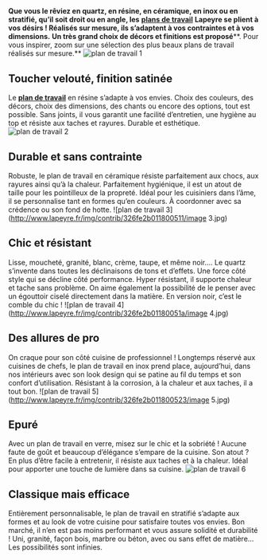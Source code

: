 ##
**Que vous le rêviez en quartz, en résine, en céramique, en inox ou en stratifié, qu’il soit droit ou en angle, les** **[plans de travail](/plans-travail-CCN0091)** **Lapeyre se plient à vos désirs ! Réalisés sur mesure, ils s’adaptent à vos contraintes et à vos dimensions.** **Un très grand choix de décors et finitions est proposé****. Pour vous inspirer, zoom sur une sélection des plus beaux plans de travail réalisés sur mesure.**
![plan de travail 1](http://www.lapeyre.fr/img/contrib/326fe2b0118004ff/201618494.jpg)
##  Toucher velouté, finition satinée
Le **[plan de travail](/plans-travail-CCN0091)** en résine s’adapte à vos envies. Choix des couleurs, des décors, choix des dimensions, des chants ou encore des options, tout est possible. Sans joints, il vous garantit une facilité d’entretien, une hygiène au top et résiste aux taches et rayures. Durable et esthétique.
![plan de travail 2](http://www.lapeyre.fr/img/contrib/326fe2b011800508/201515733.jpg)
##  Durable et sans contrainte
Robuste, le plan de travail en céramique résiste parfaitement aux chocs, aux rayures ainsi qu’à la chaleur. Parfaitement hygiénique, il est un atout de taille pour les pointilleux de la propreté. Idéal pour les cuisiniers dans l’âme, il se personnalise tant en formes qu’en couleurs. À coordonner avec sa crédence ou son fond de hotte.
![plan de travail 3](http://www.lapeyre.fr/img/contrib/326fe2b011800511/image 3.jpg)
##  Chic et résistant
Lisse, moucheté, granité, blanc, crème, taupe, et même noir…. Le quartz s’invente dans toutes les déclinaisons de tons et d’effets. Une force côté style qui se décline côté performance. Hyper résistant, il supporte chaleur et tache sans problème. On aime également la possibilité de le penser avec un égouttoir ciselé directement dans la matière. En version noir, c’est le comble du chic !
![plan de travail 4](http://www.lapeyre.fr/img/contrib/326fe2b01180051a/image 4.jpg)
##  Des allures de pro
On craque pour son côté cuisine de professionnel ! Longtemps réservé aux cuisines de chefs, le plan de travail en inox prend place, aujourd’hui, dans nos intérieurs avec son look design qui se patine au fil du temps et son confort d’utilisation. Résistant à la corrosion, à la chaleur et aux taches, il a tout bon.
![plan de travail 5](http://www.lapeyre.fr/img/contrib/326fe2b011800523/image 5.jpg)
##  Epuré
Avec un plan de travail en verre, misez sur le chic et la sobriété ! Aucune faute de goût et beaucoup d’élégance s’empare de la cuisine. Son atout ? En plus d’être facile à entretenir, il résiste aux taches et à la chaleur. Idéal pour apporter une touche de lumière dans sa cuisine.
![plan de travail 6](http://www.lapeyre.fr/img/contrib/326fe2b01180052c/201618469.jpg)
##  Classique mais efficace
Entièrement personnalisable, le plan de travail en stratifié s’adapte aux formes et au look de votre cuisine pour satisfaire toutes vos envies. Bon marché, il n’en est pas moins performant et vous assure solidité et durabilité ! Uni, granité, façon bois, marbre ou béton, avec ou sans effet de matière… Les possibilités sont infinies.